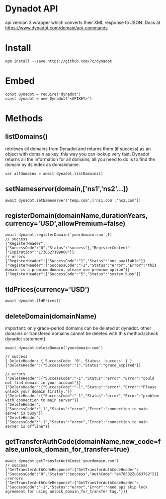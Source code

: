 # Dynadot API
api version 3 wrapper which converts their XML response to JSON. Docs at https://www.dynadot.com/domain/api-commands


# Install
```
npm install --save https://github.com/7c/dynadot
```

# Embed
```
const Dynadot = require('dynadot')
const dynadot = new Dynadot('<APIKEY>')
```

# Methods

## listDomains() <Promise>
retrieves all domains from Dynadot and returns them (if success) as an object with domain as key, this way you can lookup very fast. Dynadot returns all the information for all domains, all you need to do is to find the domain by its index as domainname.
```
var allDomains = await dynadot.listDomains()
```

## setNameserver(domain,['ns1','ns2'...]) <Promise>
```
await dynadot.setNameserver('temp.com',['ns1.com','ns2.com'])
```

## registerDomain(domainName,durationYears, currency='USD',allowPremium=false)
```
await dynadot.registerDomain('yourdomain.com',1)
// success
{"RegisterHeader":{"SuccessCode":"0","Status":"success"},"RegisterContent":{"Expiration":"1738627199000"}}
// errors
{"RegisterHeader":{"SuccessCode":"1","Status":"not_available"}}
{"RegisterHeader":{"SuccessCode":"-1","Status":"error","Error":"this domain is a premium domain, please use premium option"}}
{"RegisterHeader":{"SuccessCode":"5","Status":"system_busy"}}
```

## tldPrices(currency='USD') 
```
await dynadot.tldPrices()
```


## deleteDomain(domainName)
important: only grace-period domains can be deleted at dynadot. other domains or transfered domains cannot be deleted with this method.(check dynadot statement)
```
await dynadot.deleteDomain('yourdomain.com')

// success
{ DeleteHeader: { SuccessCode: '0', Status: 'success' } }
{"DeleteHeader":{"SuccessCode":"1","Status":"grace_expired"}}

// errors
{"DeleteHeader":{"SuccessCode":"-1","Status":"error","Error":"could not find domain in your account"}}
{"DeleteHeader":{"SuccessCode":"-1","Status":"error","Error":"Please unlock your domain firstly."}}
{"DeleteHeader":{"SuccessCode":"-1","Status":"error","Error":"problem with connection to main server"}}
{"DeleteHeader":{"SuccessCode":"-1","Status":"error","Error":"connection to main server is busy"}}
{"DeleteHeader":{"SuccessCode":"-1","Status":"error","Error":"connection to main server is offline"}}

``` 

## getTransferAuthCode(domainName,new_code=false,unlock_domain_for_transfer=true)
```
await dynadot.getTransferAuthCode('yourdomain.com')
// success
{"GetTransferAuthCodeResponse":{"GetTransferAuthCodeHeader":{"SuccessCode":"0","Status":"success","AuthCode":"e478582Zu663762"}}}
//errors
{"GetTransferAuthCodeResponse":{"GetTransferAuthCodeHeader":{"SuccessCode":"-1","Status":"error","Error":"need api skip lock agreement for using unlock_domain_for_transfer tag."}}}
```